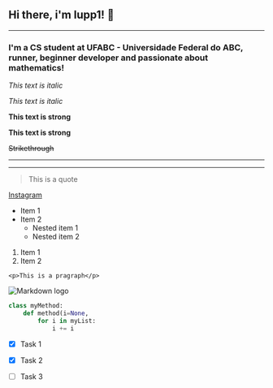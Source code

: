 <!--    Headings    -->

## Hi there, i'm **lupp1!** :wave: 
___
### **I'm a CS student at UFABC - Universidade Federal do ABC, runner, beginner developer and passionate about mathematics!**

<!-- #### Heading 4
##### Heading 5
###### Heading 6 -->

<!--    Italics     -->
*This text is italic*

_This text is italic_

<!--    Strong      -->

**This text is strong**

__This text is strong__
<!--    Strikethrough -->

~~Strikethrough~~ 

<!--    Horizontal Rule     -->

---

___

<!-- Blockquotes -->

>This is a quote

<!--    Links       -->
[Instagram](https://instagram.com/gusttz_ "Meu instagram")

<!-- UL -->
* Item 1
* Item 2
    * Nested item 1
    * Nested item 2

<!-- OL -->
1. Item 1
1. Item 2

<!--    Inline code block    -->
`<p>This is a pragraph</p>`

<!--        Images      -->
![Markdown logo](https://markdown-here.com/img/icon256.png)


<!-- Github Markdown -->

<!-- Code blocks -->
```python
class myMethod:
    def method(i=None,
        for i in myList:
            i += i 
``` 

<!-- Task lists -->

* [x] Task 1
* [x] Task 2
* [ ] Task 3


